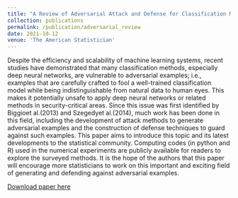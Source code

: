 ```yaml
---
title: "A Review of Adversarial Attack and Defense for Classification Methods"
collection: publications
permalink: /publication/adversarial_review
date: 2021-10-12
venue: 'The American Statistician'
---
```

Despite the efficiency and scalability of machine learning systems, recent studies have demonstrated that many classification methods, especially deep neural networks, are vulnerable to adversarial examples; i.e., examples that are carefully crafted to fool a well-trained classification model while being indistinguishable from natural data to human eyes.  This makes it potentially unsafe to apply deep neural networks or related methods in security-critical areas.  Since this issue was first identified by Biggioet al.(2013) and Szegedyet al.(2014), much work has been done in this field, including the development of attack methods to generate adversarial examples and the construction of defense techniques to guard against such examples.  This paper aims to introduce this topic and its latest developments to the statistical community. Computing codes (in python and R) used in the numerical experiments are publicly available for readers to explore the surveyed methods. It is the hope of the authors that this paper will encourage more statisticians to work on this important and exciting field of generating and defending against adversarial examples.

[Download paper here](https://www.tandfonline.com/doi/full/10.1080/00031305.2021.2006781)
